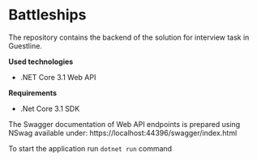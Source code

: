 # Battleships

The repository contains the backend of the solution for interview task in Guestline. 

**Used technologies**
* .NET Core 3.1 Web API

**Requirements**
* .Net Core 3.1 SDK

The Swagger documentation of Web API endpoints is prepared using NSwag available under:
https://localhost:44396/swagger/index.html

To start the application run  `dotnet run` command
